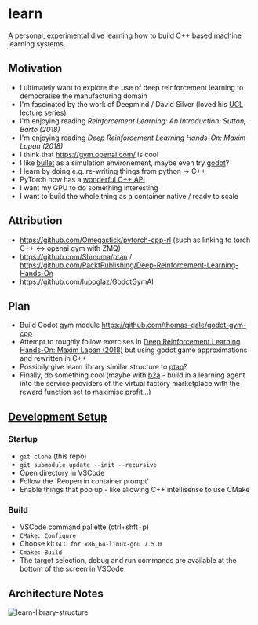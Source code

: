 # learn
A personal, experimental dive learning how to build C++ based machine learning systems.

## Motivation
- I ultimately want to explore the use of deep reinforcement learning to democratise the manufacturing domain
- I'm fascinated by the work of Deepmind / David Silver (loved his [UCL lecture series](https://www.davidsilver.uk/teaching/))
- I'm enjoying reading *Reinforcement Learning: An Introduction: Sutton, Barto (2018)*
- I'm enjoying reading *Deep Reinforcement Learning Hands-On: Maxim Lapan (2018)*
- I think that https://gym.openai.com/ is cool
- I like [bullet](https://github.com/bulletphysics/bullet3) as a simulation environement, maybe even try [godot](https://github.com/godotengine/godot)?
- I learn by doing e.g. re-writing things from python -> C++
- PyTorch now has a [wonderful C++ API](https://pytorch.org/cppdocs/)
- I want my GPU to do something interesting
- I want to build the whole thing as a container native / ready to scale

## Attribution
- https://github.com/Omegastick/pytorch-cpp-rl (such as linking to torch C++ <-> openai gym with ZMQ)
- https://github.com/Shmuma/ptan / https://github.com/PacktPublishing/Deep-Reinforcement-Learning-Hands-On 
- https://github.com/lupoglaz/GodotGymAI

## Plan
- Build Godot gym module https://github.com/thomas-gale/godot-gym-cpp
- Attempt to roughly follow exercises in [Deep Reinforcement Learning Hands-On: Maxim Lapan (2018)](https://github.com/PacktPublishing/Deep-Reinforcement-Learning-Hands-On) but using godot game approximations and rewritten in C++
- Possibily give learn library similar structure to [ptan](https://github.com/Shmuma/ptan)?
- Finally, do something cool (maybe with [b2a](https://github.com/thomas-gale/bits-to-atoms) - build in a learning agent into the service providers of the virtual factory marketplace with the reward function set to maximise profit...)

## [Development Setup](https://gist.github.com/thomas-gale/70987288d4aed1b6e6b9086341a55fa2)

### Startup
- `git clone` (this repo)
- `git submodule update --init --recursive`
- Open directory in VSCode
- Follow the 'Reopen in container prompt'
- Enable things that pop up - like allowing C++ intellisense to use CMake

### Build
- VSCode command pallette (ctrl+shft+p)
- `CMake: Configure`
- Choose kit `GCC for x86_64-linux-gnu 7.5.0`
- `Cmake: Build`
- The target selection, debug and run commands are available at the bottom of the screen in VSCode


## Architecture Notes
![learn-library-structure](https://user-images.githubusercontent.com/11990706/85264505-b08f4800-b468-11ea-8365-7c050780c4fa.png)
